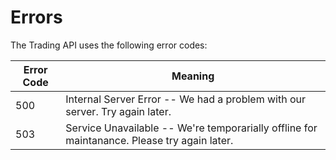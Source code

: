# Errors

The Trading API uses the following error codes:


Error Code | Meaning
---------- | -------
500 | Internal Server Error -- We had a problem with our server. Try again later.
503 | Service Unavailable -- We're temporarially offline for maintanance. Please try again later.
